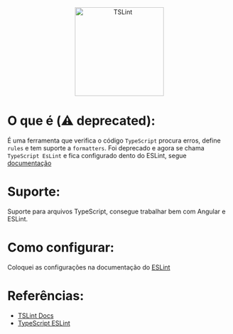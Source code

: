<center>
  <img alt="TSLint" height="200" src="https://external-content.duckduckgo.com/iu/?u=https%3A%2F%2Fih1.redbubble.net%2Fimage.269279748.8219%2Fbg%2Cf8f8f8-flat%2C750x%2C075%2Cf-pad%2C750x1000%2Cf8f8f8.u2.jpg&f=1&nofb=1&ipt=6eb691e6bcf08c617b57d63c4126f140c931424411bdbdca75e717249cae0cc8&ipo=images">
</center>

# O que é (⚠️ deprecated):

É uma ferramenta que verifica o código `TypeScript` procura erros, define `rules` e tem suporte a `formatters`. Foi deprecado e agora se chama `TypeScript EsLint` e fica configurado dento do ESLint, segue [documentação](https://typescript-eslint.io/docs/)

# Suporte:

Suporte para arquivos TypeScript, consegue trabalhar bem com Angular e ESLint.

# Como configurar:

Coloquei as configurações na documentação do [ESLint](./2.eslint.md)

# Referências:

- [TSLint Docs](https://palantir.github.io/tslint/)
- [TypeScript ESLint](https://typescript-eslint.io/docs/)
